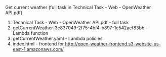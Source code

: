 Get current weather (full task in Technical Task - Web - OpenWeather API.pdf)
1) Technical Task - Web - OpenWeather API.pdf - full task
2) getCurrentWeather-3c837049-2f75-4bf4-b897-1e542aef83bb - Lambda function
3) getCurrentWeather.yaml - Lambda policies
4) index.html - frontend for http://open-weather-frontend.s3-website-us-east-1.amazonaws.com/
